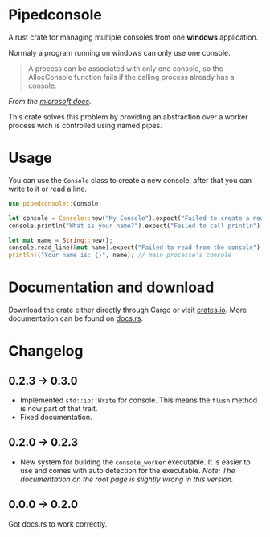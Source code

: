 
# Pipedconsole

A rust crate for managing multiple consoles from one **windows** application.

Normaly a program running on windows can only use one console.
> A process can be associated with only one console, so the AllocConsole 
> function fails if the calling process already has a console.

_From the [microsoft docs]._

This crate solves this problem by providing an abstraction over a worker process
wich is controlled using named pipes.

# Usage

You can use the `Console` class to create a new console, after that
you can write to it or read a line.

```rust
use pipedconsole::Console;

let console = Console::new("My Console").expect("Failed to create a new console");
console.println("What is your name?").expect("Failed to call println"); // a seperate console window

let mut name = String::new();
console.read_line(&mut name).expect("Failed to read from the console");
println!("Your name is: {}", name); // main processe's console
```

# Documentation and download

Download the crate either directly through Cargo or visit [crates.io].
More documentation can be found on [docs.rs].

# Changelog

## 0.2.3 -> 0.3.0
- Implemented `std::io::Write` for console. This means the `flush` method is now part of that trait.
- Fixed documentation.

## 0.2.0 -> 0.2.3
- New system for building the `console_worker` executable.
  It is easier to use and comes with auto detection for the executable.
  *Note: The documentation on the root page is slightly wrong in this version.*

## 0.0.0 -> 0.2.0
Got docs.rs to work correctly.

[docs.rs]: https://docs.rs/pipedconsole
[crates.io]: https://crates.io/crates/pipedconsole
[microsoft docs]: https://docs.microsoft.com/en-us/windows/console/allocconsole
